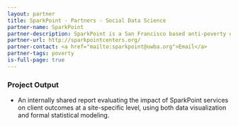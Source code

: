 ```yaml
---
layout: partner
title: SparkPoint - Partners - Social Data Science
partner-name: SparkPoint
partner-description: SparkPoint is a San Francisco based anti-poverty organization offering a range of services -- including financial planning, tax preparation, and help applying to jobs -- for its clients.
partner-url: http://sparkpointcenters.org/
partner-contact: <a href="mailto:sparkpoint@uwba.org">Email</a>
partner-tags: poverty
is-full-page: true
---
```


### Project Output

- An internally shared report evaluating the impact of SparkPoint services on client outcomes at a site-specific level, using both data visualization and formal statistical modeling.